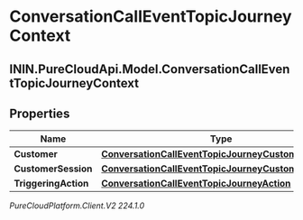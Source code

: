 # ConversationCallEventTopicJourneyContext

## ININ.PureCloudApi.Model.ConversationCallEventTopicJourneyContext

## Properties

|Name | Type | Description | Notes|
|------------ | ------------- | ------------- | -------------|
| **Customer** | [**ConversationCallEventTopicJourneyCustomer**](ConversationCallEventTopicJourneyCustomer) |  | [optional] |
| **CustomerSession** | [**ConversationCallEventTopicJourneyCustomerSession**](ConversationCallEventTopicJourneyCustomerSession) |  | [optional] |
| **TriggeringAction** | [**ConversationCallEventTopicJourneyAction**](ConversationCallEventTopicJourneyAction) |  | [optional] |



_PureCloudPlatform.Client.V2 224.1.0_
